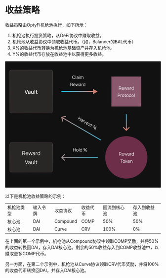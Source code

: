 # 收益策略

收益策略由OptyFi机枪池执行，如下所示：

1. 机枪池执行投资策略，从DeFi协议中赚取收益。
2. 机枪池从收益协议中领取收益代币。（如，Balancer的BAL代币）
3. X%的收益代币转换为机枪池基础资产并存入机枪池。
4. Y%的收益代币存放在收益池中以获得更多收益。

![机枪池收益策略](../../../.gitbook/assets/reward-strategy.svg)

以下是机枪池收益策略的示例：

|       |      |          |      |        |        |
| ----- | ---- | -------- | ---- | ------ | ------ |
| 机枪池类型 | 输入令牌 | 收益协议     | 收益代币 | 回流到核心池 | 存入到收益池 |
| 核心池   | DAI  | Compound | COMP | 50%    | 50%    |
| 核心池   | DAI  | Curve    | CRV  | 100%   | 0%     |

在上面的第一个示例中，机枪池从Compound协议中领取COMP奖励，并将50%的收益转换回DAI，存入DAI核心池。剩余的50%收益存入到COMP收益池中，以赚取更多COMP代币。

另一方面，在第二个示例中，机枪池从Curve协议领取CRV代币奖励，并将100%的收益代币转换回DAI，并存入DAI核心池。
